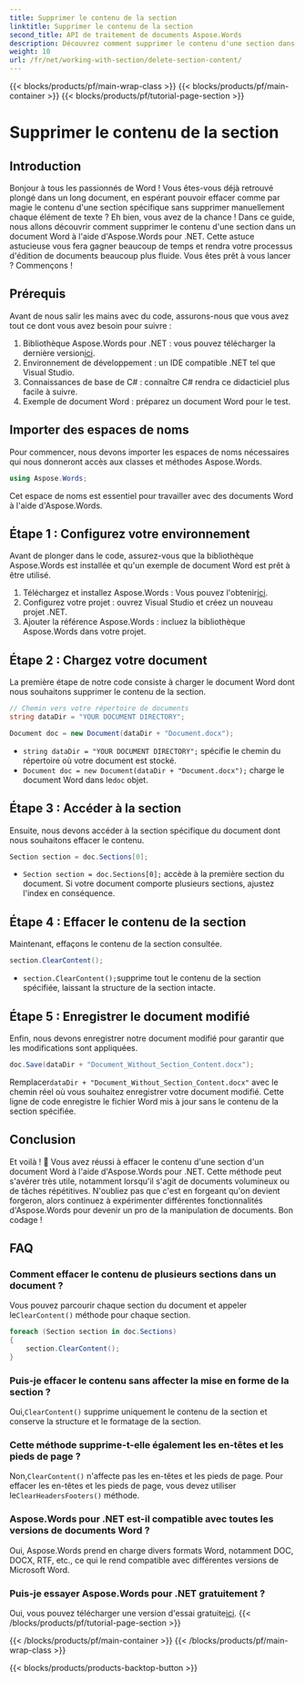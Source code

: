 ```yaml
---
title: Supprimer le contenu de la section
linktitle: Supprimer le contenu de la section
second_title: API de traitement de documents Aspose.Words
description: Découvrez comment supprimer le contenu d'une section dans un document Word à l'aide d'Aspose.Words pour .NET. Ce guide étape par étape garantit une gestion efficace des documents.
weight: 10
url: /fr/net/working-with-section/delete-section-content/
---
```


{{< blocks/products/pf/main-wrap-class >}}
{{< blocks/products/pf/main-container >}}
{{< blocks/products/pf/tutorial-page-section >}}

# Supprimer le contenu de la section

## Introduction

Bonjour à tous les passionnés de Word ! Vous êtes-vous déjà retrouvé plongé dans un long document, en espérant pouvoir effacer comme par magie le contenu d'une section spécifique sans supprimer manuellement chaque élément de texte ? Eh bien, vous avez de la chance ! Dans ce guide, nous allons découvrir comment supprimer le contenu d'une section dans un document Word à l'aide d'Aspose.Words pour .NET. Cette astuce astucieuse vous fera gagner beaucoup de temps et rendra votre processus d'édition de documents beaucoup plus fluide. Vous êtes prêt à vous lancer ? Commençons !

## Prérequis

Avant de nous salir les mains avec du code, assurons-nous que vous avez tout ce dont vous avez besoin pour suivre :

1.  Bibliothèque Aspose.Words pour .NET : vous pouvez télécharger la dernière version[ici](https://releases.aspose.com/words/net/).
2. Environnement de développement : un IDE compatible .NET tel que Visual Studio.
3. Connaissances de base de C# : connaître C# rendra ce didacticiel plus facile à suivre.
4. Exemple de document Word : préparez un document Word pour le test.

## Importer des espaces de noms

Pour commencer, nous devons importer les espaces de noms nécessaires qui nous donneront accès aux classes et méthodes Aspose.Words.

```csharp
using Aspose.Words;
```

Cet espace de noms est essentiel pour travailler avec des documents Word à l'aide d'Aspose.Words.

## Étape 1 : Configurez votre environnement

Avant de plonger dans le code, assurez-vous que la bibliothèque Aspose.Words est installée et qu'un exemple de document Word est prêt à être utilisé.

1.  Téléchargez et installez Aspose.Words : Vous pouvez l'obtenir[ici](https://releases.aspose.com/words/net/).
2. Configurez votre projet : ouvrez Visual Studio et créez un nouveau projet .NET.
3. Ajouter la référence Aspose.Words : incluez la bibliothèque Aspose.Words dans votre projet.

## Étape 2 : Chargez votre document

La première étape de notre code consiste à charger le document Word dont nous souhaitons supprimer le contenu de la section.

```csharp
// Chemin vers votre répertoire de documents
string dataDir = "YOUR DOCUMENT DIRECTORY";

Document doc = new Document(dataDir + "Document.docx");
```

- `string dataDir = "YOUR DOCUMENT DIRECTORY";` spécifie le chemin du répertoire où votre document est stocké.
- `Document doc = new Document(dataDir + "Document.docx");` charge le document Word dans le`doc` objet.

## Étape 3 : Accéder à la section

Ensuite, nous devons accéder à la section spécifique du document dont nous souhaitons effacer le contenu.

```csharp
Section section = doc.Sections[0];
```

- `Section section = doc.Sections[0];` accède à la première section du document. Si votre document comporte plusieurs sections, ajustez l'index en conséquence.

## Étape 4 : Effacer le contenu de la section

Maintenant, effaçons le contenu de la section consultée.

```csharp
section.ClearContent();
```

- `section.ClearContent();`supprime tout le contenu de la section spécifiée, laissant la structure de la section intacte.

## Étape 5 : Enregistrer le document modifié

Enfin, nous devons enregistrer notre document modifié pour garantir que les modifications sont appliquées.

```csharp
doc.Save(dataDir + "Document_Without_Section_Content.docx");
```

 Remplacer`dataDir + "Document_Without_Section_Content.docx"` avec le chemin réel où vous souhaitez enregistrer votre document modifié. Cette ligne de code enregistre le fichier Word mis à jour sans le contenu de la section spécifiée.

## Conclusion

Et voilà ! 🎉 Vous avez réussi à effacer le contenu d'une section d'un document Word à l'aide d'Aspose.Words pour .NET. Cette méthode peut s'avérer très utile, notamment lorsqu'il s'agit de documents volumineux ou de tâches répétitives. N'oubliez pas que c'est en forgeant qu'on devient forgeron, alors continuez à expérimenter différentes fonctionnalités d'Aspose.Words pour devenir un pro de la manipulation de documents. Bon codage !

## FAQ

### Comment effacer le contenu de plusieurs sections dans un document ?

 Vous pouvez parcourir chaque section du document et appeler le`ClearContent()` méthode pour chaque section.

```csharp
foreach (Section section in doc.Sections)
{
    section.ClearContent();
}
```

### Puis-je effacer le contenu sans affecter la mise en forme de la section ?

 Oui,`ClearContent()` supprime uniquement le contenu de la section et conserve la structure et le formatage de la section.

### Cette méthode supprime-t-elle également les en-têtes et les pieds de page ?

 Non,`ClearContent()` n'affecte pas les en-têtes et les pieds de page. Pour effacer les en-têtes et les pieds de page, vous devez utiliser le`ClearHeadersFooters()` méthode.

### Aspose.Words pour .NET est-il compatible avec toutes les versions de documents Word ?

Oui, Aspose.Words prend en charge divers formats Word, notamment DOC, DOCX, RTF, etc., ce qui le rend compatible avec différentes versions de Microsoft Word.

### Puis-je essayer Aspose.Words pour .NET gratuitement ?

 Oui, vous pouvez télécharger une version d'essai gratuite[ici](https://releases.aspose.com/).
{{< /blocks/products/pf/tutorial-page-section >}}

{{< /blocks/products/pf/main-container >}}
{{< /blocks/products/pf/main-wrap-class >}}

{{< blocks/products/products-backtop-button >}}
